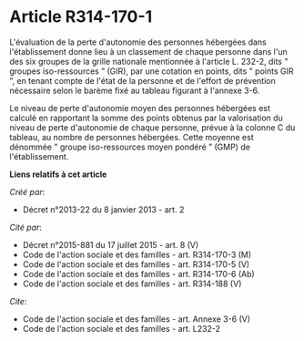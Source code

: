 # Article R314-170-1

L'évaluation de la perte d'autonomie des personnes hébergées dans l'établissement donne lieu à un classement de chaque
personne dans l'un des six groupes de la grille nationale mentionnée à l'article L. 232-2, dits " groupes iso-ressources
” (GIR), par une cotation en points, dits " points GIR ”, en tenant compte de l'état de la personne et de l'effort de
prévention nécessaire selon le barème fixé au tableau figurant à l'annexe 3-6. 

Le niveau de perte d'autonomie moyen des personnes hébergées est calculé en rapportant la somme des points obtenus par la
valorisation du niveau de perte d'autonomie de chaque personne, prévue à la colonne C du tableau, au nombre de personnes
hébergées. Cette moyenne est dénommée " groupe iso-ressources moyen pondéré ” (GMP) de l'établissement.

**Liens relatifs à cet article**

_Créé par_:

  - Décret n°2013-22 du 8 janvier 2013 - art. 2

_Cité par_:

  - Décret n°2015-881 du 17 juillet 2015 - art. 8 (V)
  - Code de l'action sociale et des familles - art. R314-170-3 (M)
  - Code de l'action sociale et des familles - art. R314-170-5 (V)
  - Code de l'action sociale et des familles - art. R314-170-6 (Ab)
  - Code de l'action sociale et des familles - art. R314-188 (V)

_Cite_:

  - Code de l'action sociale et des familles - art. Annexe 3-6 (V)
  - Code de l'action sociale et des familles - art. L232-2

